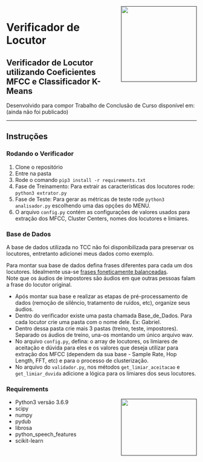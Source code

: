 <a href="">
<img src="https://user-images.githubusercontent.com/29777680/118411176-a28e7b00-b669-11eb-9bce-ee8abab52ec4.jpg" align="right" height="200" width="200" ></a>

# Verificador de Locutor    

Verificador de Locutor utilizando Coeficientes MFCC e Classificador K-Means    
-------------

Desenvolvido para compor Trabalho de Conclusão de Curso disponível em: (ainda não foi publicado)   

---

## Instruções

### Rodando o Verificador
1. Clone o repositório
2. Entre na pasta
3. Rode o comando `pip3 install -r requirements.txt`
4. Fase de Treinamento: Para extrair as características dos locutores rode: `python3 extrator.py`
5. Fase de Teste: Para gerar as métricas de teste rode `python3 analisador.py` escolhendo uma das opções do MENU. 
6. O arquivo `config.py` contém as configurações de valores usados para extração dos MFCC, Cluster Centers, nomes dos locutores e limiares.

### Base de Dados
A base de dados utilizada no TCC não foi disponibilizada para preservar os locutores, entretanto adicionei meus dados como exemplo.

Para montar sua base de dados defina frases diferentes para cada um dos locutores. Idealmente usa-se [frases foneticamente balanceadas](https://jcis.sbrt.org.br/jcis/article/view/166/80).  
Note que os áudios de impostores são áudios em que outras pessoas falam a frase do locutor original.  
- Após montar sua base e realizar as etapas de pré-processamento de dados (remoção de silêncio, tratamento de ruídos, etc), organize seus áudios.   
- Dentro do verificador existe uma pasta chamada Base_de_Dados. Para cada locutor crie uma pasta com o nome dele. Ex: Gabriel.   
- Dentro dessa pasta crie mais 3 pastas (treino, teste, impostores). Separado os áudios de treino, una-os montando um único arquivo wav.   
- No arquivo `config.py`, defina: o array de locutores, os limiares de aceitação e dúvida para eles e os valores que deseja utilizar para extração dos MFCC (dependem da sua base - Sample Rate, Hop Length, FFT, etc) e para o processo de clusterização.  
- No arquivo do `validador.py`, nos métodos `get_limiar_aceitacao` e `get_limiar_duvida` adicione a lógica para os limiares dos seus locutores.
 



### Requirements
<a href="">
 <img src="https://user-images.githubusercontent.com/29777680/118411562-8c81ba00-b66b-11eb-95b3-60eb07f9824e.jpg" align="right" height="150" width="200" >
</a>

- Python3 versão 3.6.9
- scipy
- numpy
- pydub
- librosa
- python_speech_features
- scikit-learn
